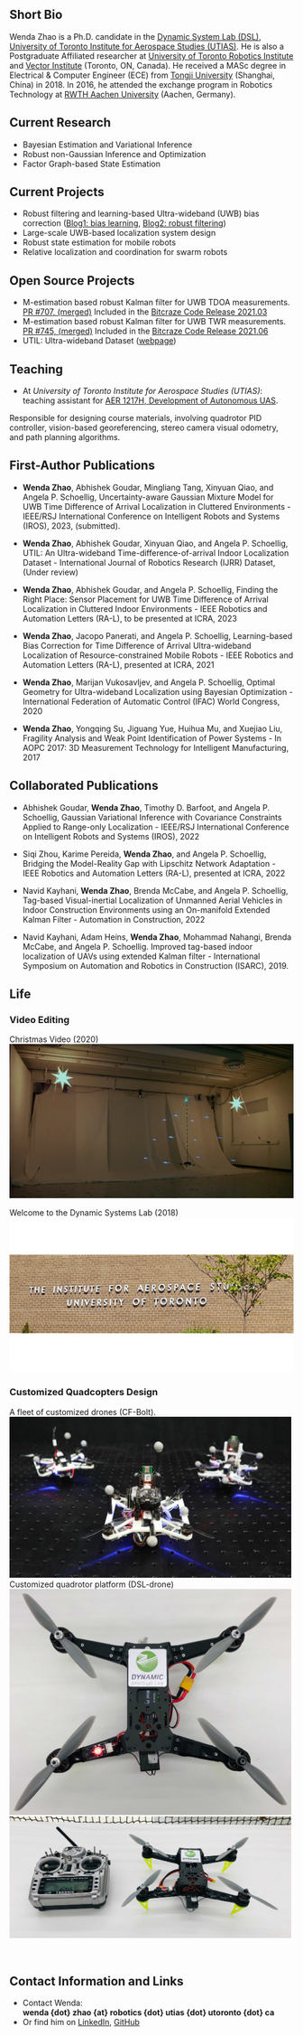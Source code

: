 ## Short Bio

Wenda Zhao is a Ph.D. candidate in the [Dynamic System Lab (DSL)][dsl], [University of Toronto Institute for Aerospace Studies (UTIAS)][utias]. He is also a Postgraduate Affiliated researcher at [University of Toronto Robotics Institute][RI] and [Vector Institute][VI] (Toronto, ON, Canada). He received a MASc degree in Electrical & Computer Engineer (ECE) from [Tongji University][tju] (Shanghai, China) in 2018. In 2016, he attended the exchange program in Robotics Technology at [RWTH Aachen University][rwth] (Aachen, Germany). 

## Current Research

- Bayesian Estimation and Variational Inference
- Robust non-Gaussian Inference and Optimization 
- Factor Graph-based State Estimation

## Current Projects

- Robust filtering and learning-based Ultra-wideband (UWB) bias correction ([Blog1: bias learning][bias-learning], [Blog2: robust filtering][robust-filtering])
- Large-scale UWB-based localization system design
- Robust state estimation for mobile robots
- Relative localization and coordination for swarm robots 

## Open Source Projects
- M-estimation based robust Kalman filter for UWB TDOA measurements. [PR #707, (merged)][PR-707] Included in the [Bitcraze Code Release 2021.03][release-202103]
- M-estimation based robust Kalman filter for UWB TWR measurements. [PR #745, (merged)][PR-745] Included in the [Bitcraze Code Release 2021.06][release-202106]
- UTIL: Ultra-wideband Dataset ([webpage][uwb-dataset])

## Teaching

- At *University of Toronto Institute for Aerospace Studies (UTIAS)*:  <br /> teaching assistant for [AER 1217H, Development of Autonomous UAS][aer1217]. 

Responsible for designing course materials, involving quadrotor PID controller, vision-based georeferencing, stereo camera visual odometry, and path planning algorithms. 

## First-Author Publications

- **Wenda Zhao**, Abhishek Goudar, Mingliang Tang, Xinyuan Qiao, and Angela P. Schoellig, Uncertainty-aware Gaussian Mixture Model for UWB Time Difference of Arrival Localization in Cluttered Environments - IEEE/RSJ International Conference on Intelligent Robots and Systems (IROS), 2023, (submitted). 

- **Wenda Zhao**, Abhishek Goudar, Xinyuan Qiao, and Angela P. Schoellig, UTIL: An Ultra-wideband Time-difference-of-arrival Indoor Localization Dataset - International Journal of Robotics Research (IJRR) Dataset, (Under review)

- **Wenda Zhao**, Abhishek Goudar, and Angela P. Schoellig, Finding the Right Place: Sensor Placement for UWB Time Difference of Arrival Localization in Cluttered Indoor Environments - IEEE Robotics and Automation Letters (RA-L), to be presented at ICRA, 2023

- **Wenda Zhao**, Jacopo Panerati, and Angela P. Schoellig, Learning-based Bias Correction for Time Difference of Arrival Ultra-wideband Localization of Resource-constrained Mobile Robots - IEEE Robotics and Automation Letters (RA-L), presented at ICRA, 2021

- **Wenda Zhao**, Marijan Vukosavljev, and Angela P. Schoellig, Optimal Geometry for Ultra-wideband Localization using Bayesian Optimization - International Federation of Automatic Control (IFAC) World Congress, 2020

- **Wenda Zhao**, Yongqing Su, Jiguang Yue, Huihua Mu, and Xuejiao Liu, Fragility Analysis and Weak Point Identification of Power Systems - In AOPC 2017: 3D Measurement Technology for Intelligent Manufacturing, 2017

## Collaborated Publications

- Abhishek Goudar, **Wenda Zhao**, Timothy D. Barfoot, and Angela P. Schoellig, Gaussian Variational Inference with Covariance Constraints Applied to Range-only Localization - IEEE/RSJ International Conference on Intelligent Robots and Systems (IROS), 2022 

- Siqi Zhou, Karime Pereida, **Wenda Zhao**, and Angela P. Schoellig, Bridging the Model-Reality Gap with Lipschitz Network Adaptation - IEEE Robotics and Automation Letters (RA-L), presented at ICRA, 2022

- Navid Kayhani, **Wenda Zhao**, Brenda McCabe, and Angela P. Schoellig, Tag-based Visual-inertial Localization of Unmanned Aerial Vehicles in Indoor Construction Environments using an On-manifold Extended Kalman Filter - Automation in Construction, 2022

- Navid Kayhani, Adam Heins, **Wenda Zhao**, Mohammad Nahangi, Brenda McCabe, and Angela P. Schoellig. Improved tag-based indoor localization of UAVs using extended Kalman filter - International Symposium on Automation and Robotics in Construction (ISARC), 2019.



## Life

### Video Editing 
Christmas Video (2020)
[![Christmas Video (2020)](/xmas_20.png)](https://www.youtube.com/watch?v=54fA6etaOFo "Christmas Video (2020)") 

Welcome to the Dynamic Systems Lab (2018)
[![Welcome (2018)](/utias_welcome.png)](https://www.youtube.com/watch?v=KzGW4S400gU "Welcome (2018)") 
### Customized Quadcopters Design
A fleet of customized drones (CF-Bolt).
<img width="500" src="drone_fleet.jpg" >
Customized quadrotor platform (DSL-drone)
<img width="500" src="dsl-drone1.jpg" >
<img width="500" src="dsl-drone2.jpg" >
<p>&nbsp;</p>

## Contact Information and Links

- Contact Wenda:  <br />
  **wenda {dot} zhao {at} robotics {dot} utias {dot} utoronto {dot} ca**
- Or find him on [LinkedIn][1], [GitHub][2]
<!-- - [Resume][cv] -->

<br>
<div style="margin:10px auto;height: 245px; pointer-events: none;">
    <script type='text/javascript' id='clustrmaps' src='//cdn.clustrmaps.com/map_v2.js?cl=ffffff&w=a&t=tt&d=WHa9D1crDmmh9RyrF99004BuTB-twSgpCBI7lFp1Zew&co=1174cb&cmo=ef202f&cmn=2ddd2d&ct=ffffff'></script>
</div>
<br>

[1]:https://www.linkedin.com/in/wenda-zhao-648ab8138/
[2]:https://github.com/Williamwenda

[utias]:https://www.utias.utoronto.ca/
[dsl]:http://www.dynsyslab.org/
[VI]:https://vectorinstitute.ai/
[RI]:https://robotics.utoronto.ca/
[tju]:https://www.tongji.edu.cn/eng/
[rwth]:https://www.rwth-aachen.de/go/id/a/?lidx=1
[aer1217]:https://carre.utoronto.ca/aer1217
[bias-learning]:https://www.bitcraze.io/2020/04/learning-based-bias-correction-for-accurate-ultra-wideband-localization-of-a-crazyflie/
[robust-filtering]:https://www.bitcraze.io/2021/06/robust-kalman-filter-for-ultra-wideband-localization/
[release-202103]:https://github.com/bitcraze/crazyflie-firmware/releases/2021.03
[release-202106]:https://github.com/bitcraze/crazyflie-firmware/releases/2021.06
[PR-707]:https://github.com/bitcraze/crazyflie-firmware/pull/707
[PR-745]:https://github.com/bitcraze/crazyflie-firmware/pull/745
[uwb-dataset]:https://utiasdsl.github.io/util-uwb-dataset/